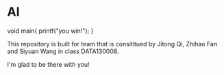 # AI
void main{ printf("you win!"); } 

This repository is built for team that is consititued by Jitong Qi, Zhihao Fan and Siyuan Wang in class DATA130008.

I'm glad to be there with you!
